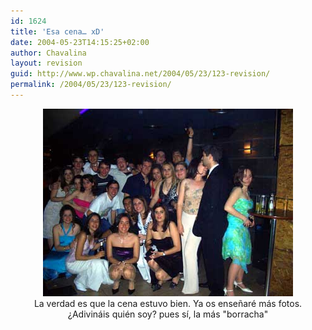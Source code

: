 ```yaml
---
id: 1624
title: 'Esa cena… xD'
date: 2004-05-23T14:15:25+02:00
author: Chavalina
layout: revision
guid: http://www.wp.chavalina.net/2004/05/23/123-revision/
permalink: /2004/05/23/123-revision/
---
```

<p align="center">
  <a href="imagenes/fotos/cenagestion.jpg"><img src="/imagenes/fotos/thumbs/cenagestion.jpg" width="400" height="300" border="0" /></a><br />La verdad es que la cena estuvo bien. Ya os ense&ntilde;aré más fotos.<br />&iquest;Adivináis quién soy? pues sí, la más "borracha"
</p>